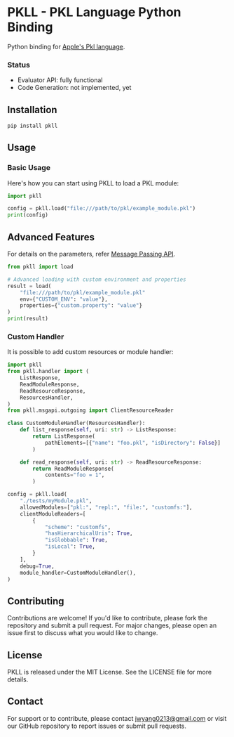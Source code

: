 # PKLL - PKL Language Python Binding
Python binding for [Apple's Pkl language](https://pkl-lang.org/index.html).

### Status
* Evaluator API: fully functional
* Code Generation: not implemented, yet

## Installation

``` bash
pip install pkll
```

## Usage
### Basic Usage
Here's how you can start using PKLL to load a PKL module:

```python
import pkll

config = pkll.load("file:///path/to/pkl/example_module.pkl")
print(config)
```

## Advanced Features
For details on the parameters, refer [Message Passing API](https://pkl-lang.org/main/current/bindings-specification/message-passing-api.html).

```python
from pkll import load

# Advanced loading with custom environment and properties
result = load(
    "file:///path/to/pkl/example_module.pkl"
    env={"CUSTOM_ENV": "value"},
    properties={"custom.property": "value"}
)
print(result)
```

### Custom Handler
It is possible to add custom resources or module handler:
```python
import pkll
from pkll.handler import (
    ListResponse,
    ReadModuleResponse,
    ReadResourceResponse,
    ResourcesHandler,
)
from pkll.msgapi.outgoing import ClientResourceReader

class CustomModuleHandler(ResourcesHandler):
    def list_response(self, uri: str) -> ListResponse:
        return ListResponse(
            pathElements=[{"name": "foo.pkl", "isDirectory": False}]
        )

    def read_response(self, uri: str) -> ReadResourceResponse:
        return ReadModuleResponse(
            contents="foo = 1",
        )

config = pkll.load(
    "./tests/myModule.pkl",
    allowedModules=["pkl:", "repl:", "file:", "customfs:"],
    clientModuleReaders=[
        {
            "scheme": "customfs",
            "hasHierarchicalUris": True,
            "isGlobbable": True,
            "isLocal": True,
        }
    ],
    debug=True,
    module_handler=CustomModuleHandler(),
)
```

## Contributing
Contributions are welcome! If you'd like to contribute, please fork the repository and submit a pull request. For major changes, please open an issue first to discuss what you would like to change.

## License
PKLL is released under the MIT License. See the LICENSE file for more details.

## Contact
For support or to contribute, please contact jwyang0213@gmail.com or visit our GitHub repository to report issues or submit pull requests.
